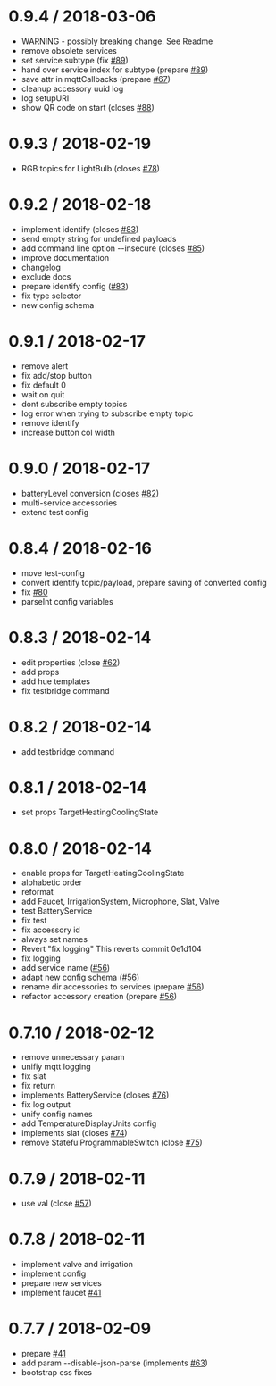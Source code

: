 0.9.4 / 2018-03-06
==================

  * WARNING - possibly breaking change. See Readme
  * remove obsolete services
  * set service subtype (fix [#89](https://github.com/hobbyquaker/homekit2mqtt/issues/89))
  * hand over service index for subtype (prepare [#89](https://github.com/hobbyquaker/homekit2mqtt/issues/89))
  * save attr in mqttCallbacks (prepare [#67](https://github.com/hobbyquaker/homekit2mqtt/issues/67))
  * cleanup accessory uuid log
  * log setupURI
  * show QR code on start (closes [#88](https://github.com/hobbyquaker/homekit2mqtt/issues/88))

0.9.3 / 2018-02-19
==================

  * RGB topics for LightBulb (closes [#78](https://github.com/hobbyquaker/homekit2mqtt/issues/78))

0.9.2 / 2018-02-18
==================

  * implement identify (closes [#83](https://github.com/hobbyquaker/homekit2mqtt/issues/83))
  * send empty string for undefined payloads
  * add command line option --insecure (closes [#85](https://github.com/hobbyquaker/homekit2mqtt/issues/85))
  * improve documentation
  * changelog
  * exclude docs
  * prepare identify config ([#83](https://github.com/hobbyquaker/homekit2mqtt/issues/83))
  * fix type selector
  * new config schema

0.9.1 / 2018-02-17
==================

  * remove alert
  * fix add/stop button
  * fix default 0
  * wait on quit
  * dont subscribe empty topics
  * log error when trying to subscribe empty topic
  * remove identify
  * increase button col width

0.9.0 / 2018-02-17
==================

  * batteryLevel conversion (closes [#82](https://github.com/hobbyquaker/homekit2mqtt/issues/82))
  * multi-service accessories
  * extend test config

0.8.4 / 2018-02-16
==================

  * move test-config
  * convert identify topic/payload, prepare saving of converted config
  * fix [#80](https://github.com/hobbyquaker/homekit2mqtt/issues/80)
  * parseInt config variables

0.8.3 / 2018-02-14
==================

  * edit properties (close [#62](https://github.com/hobbyquaker/homekit2mqtt/issues/62))
  * add props
  * add hue templates
  * fix testbridge command

0.8.2 / 2018-02-14
==================

  * add testbridge command

0.8.1 / 2018-02-14
==================

  * set props TargetHeatingCoolingState

0.8.0 / 2018-02-14
==================

  * enable props for TargetHeatingCoolingState
  * alphabetic order
  * reformat
  * add Faucet, IrrigationSystem, Microphone, Slat, Valve
  * test BatteryService
  * fix test
  * fix accessory id
  * always set names
  * Revert "fix logging"
    This reverts commit 0e1d104
  * fix logging
  * add service name ([#56](https://github.com/hobbyquaker/homekit2mqtt/issues/56))
  * adapt new config schema ([#56](https://github.com/hobbyquaker/homekit2mqtt/issues/56))
  * rename dir accessories to services (prepare [#56](https://github.com/hobbyquaker/homekit2mqtt/issues/56))
  * refactor accessory creation (prepare [#56](https://github.com/hobbyquaker/homekit2mqtt/issues/56))

0.7.10 / 2018-02-12
===================

  * remove unnecessary param
  * unifiy mqtt logging
  * fix slat
  * fix return
  * implements BatteryService (closes [#76](https://github.com/hobbyquaker/homekit2mqtt/issues/76))
  * fix log output
  * unify config names
  * add TemperatureDisplayUnits config
  * implements slat (closes [#74](https://github.com/hobbyquaker/homekit2mqtt/issues/74))
  * remove StatefulProgrammableSwitch (close [#75](https://github.com/hobbyquaker/homekit2mqtt/issues/75))

0.7.9 / 2018-02-11
==================

  * use val (close [#57](https://github.com/hobbyquaker/homekit2mqtt/issues/57))

0.7.8 / 2018-02-11
==================

  * implement valve and irrigation
  * implement config
  * prepare new services
  * implement faucet [#41](https://github.com/hobbyquaker/homekit2mqtt/issues/41)

0.7.7 / 2018-02-09
==================

  * prepare [#41](https://github.com/hobbyquaker/homekit2mqtt/issues/41)
  * add param --disable-json-parse (implements [#63](https://github.com/hobbyquaker/homekit2mqtt/issues/63))
  * bootstrap css fixes